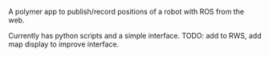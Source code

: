 A polymer app to publish/record positions of a robot with ROS from the web.

Currently has python scripts and a simple interface.
TODO: add to RWS, add map display to improve interface.
